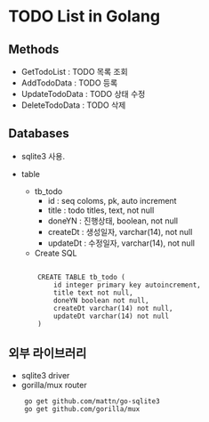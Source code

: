 # TODO List in Golang

## Methods
* GetTodoList : TODO 목록 조회
* AddTodoData : TODO  등록
* UpdateTodoData : TODO 상태 수정
* DeleteTodoData : TODO  삭제

## Databases
* sqlite3 사용.
* table
    * tb_todo
        * id : seq coloms, pk, auto increment
        * title : todo titles, text, not null
        * doneYN : 진행상태, boolean, not null
        * createDt : 생성일자, varchar(14), not null
        * updateDt : 수정일자, varchar(14), not null
    * Create SQL

    ```
        
        CREATE TABLE tb_todo (
            id integer primary key autoincrement, 
            title text not null,
            doneYN boolean not null,
            createDt varchar(14) not null,
            updateDt varchar(14) not null
        )
    ```

## 외부 라이브러리
* sqlite3 driver
* gorilla/mux router
```
    go get github.com/mattn/go-sqlite3
    go get github.com/gorilla/mux
```
        